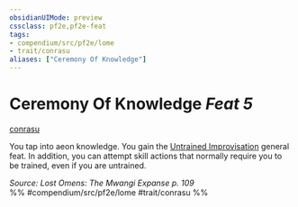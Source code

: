 ```yaml
---
obsidianUIMode: preview
cssclass: pf2e,pf2e-feat
tags:
- compendium/src/pf2e/lome
- trait/conrasu
aliases: ["Ceremony Of Knowledge"]
---
```

# Ceremony Of Knowledge  *Feat 5*  
[conrasu](/rules/traits/conrasu-loag.md)  


You tap into aeon knowledge. You gain the [Untrained Improvisation](/compendium/feats/untrained-improvisation.md) general feat. In addition, you can attempt skill actions that normally require you to be trained, even if you are untrained.

*Source: Lost Omens: The Mwangi Expanse p. 109*  
%% #compendium/src/pf2e/lome #trait/conrasu %%
